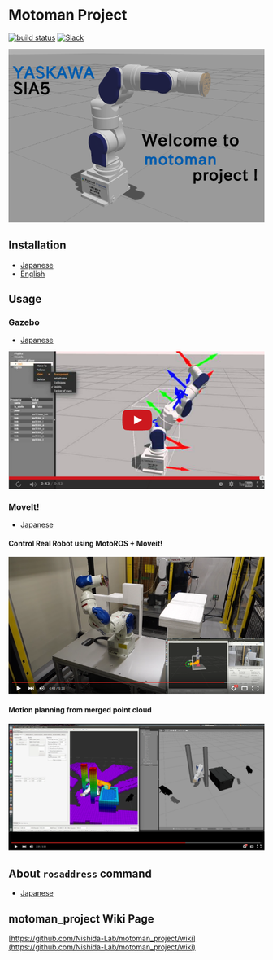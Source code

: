 # Motoman Project 
[![build status](https://gitlab.com/MoriKen254/motoman_project/badges/gitlab-ci/kinetic-devel/build.svg)](https://gitlab.com/MoriKen254/motoman_project/commits/gitlab-ci/kinetic-devel) [![Slack](https://img.shields.io/badge/slack-nishida--lab-dda0dd.svg)](http://nishida-lab.slack.com)

![SIA5](.image/sia5.png)
## Installation
* [Japanese](https://github.com/Nishida-Lab/motoman_project/wiki/Installation-%5BJapanese%5D)
* [English](https://github.com/Nishida-Lab/motoman_project/wiki/Installation-%5BEnglish%5D)

## Usage
### Gazebo
* [Japanese](https://github.com/Nishida-Lab/motoman_project/wiki/Gazebo-%5BJapanese%5D)

[![SIA5_gazebo](.image/gazebo_youtube.png)](http://www.youtube.com/watch?v=FJFXUtZzpJA)

### MoveIt!
* [Japanese](https://github.com/Nishida-Lab/motoman_project/wiki/MoveIt!-%5BJapanese%5D)

#### Control Real Robot using MotoROS + Moveit!
[![img](.image/moveit_youtube.png)](https://youtu.be/WvK1FSl2GSg)

#### Motion planning from merged point cloud
[![img](.image/multi_kinect_youtube.png)](https://youtu.be/WFr2TgGqnDg)

## About `rosaddress` command
* [Japanese](https://github.com/Nishida-Lab/motoman_project/wiki/About-rosaddress-command-%5BJapanese%5D)

## motoman_project Wiki Page
[https://github.com/Nishida-Lab/motoman_project/wiki](https://github.com/Nishida-Lab/motoman_project/wiki)
